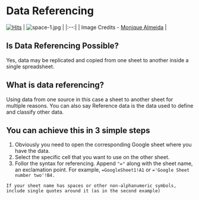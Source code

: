 # Data Referencing

[![Hits](https://hits.seeyoufarm.com/api/count/incr/badge.svg?url=https%3A%2F%2Fgithub.com%2FTanu-N-Prabhu%2FTechIsEasy%2Fblob%2Fmain%2FData_Referencing_Google_Sheets.md&count_bg=%2379C83D&title_bg=%23555555&icon=&icon_color=%23E7E7E7&title=hits&edge_flat=false)](https://hits.seeyoufarm.com)
| ![space-1.jpg](https://images.klipfolio.com/website/public/2ab84d48-d60e-4e2a-91d5-ec3aa585dc13/google-sheets-blog-banner.png) | 
|:--:| 
| Image Credits - [Monique Almeida](https://www.klipfolio.com/author/monique-almeida) |

## Is Data Referencing Possible?
Yes, data may be replicated and copied from one sheet to another inside a single spreadsheet.

## What is data referencing?
Using data from one source in this case a sheet to another sheet for multiple reasons. You can also say Reference data is the data used to define and classify other data.

## You can achieve this in 3 simple steps

1. Obviously you need to open the corresponding Google sheet where you have the data.
2. Select the specific cell that you want to use on the other sheet.
3. Follor the syntax for referencing. Append `"="` along with the sheet name, an exclamation point. For example, `=GoogleSheet1!A1` or `='Google Sheet number two'!B4.`

```
If your sheet name has spaces or other non-alphanumeric symbols, include single quotes around it (as in the second example)

```
